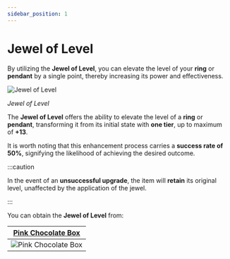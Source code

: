 ```yaml
---
sidebar_position: 1
---
```


# Jewel of Level

By utilizing the **Jewel of Level**, you can elevate the level of your **ring** or **pendant** by a single point, thereby increasing its power and effectiveness.

![Jewel of Level](/img/items/jewels/custom-orange.png)

_Jewel of Level_


The **Jewel of Level** offers the ability to elevate the level of a **ring** or **pendant**, transforming it from its initial state with **one tier**, up to maximum of **+13**.

It is worth noting that this enhancement process carries a **success rate of 50%**, signifying the likelihood of achieving the desired outcome.

:::caution

In the event of an **unsuccessful upgrade**, the item will **retain** its original level, unaffected by the application of the jewel.

:::

You can obtain the **Jewel of Level** from:

|   [Pink Chocolate Box](/items/item-bags/misc/pink-chocolate-box)   |
| :----------------------------------------------------------: |
| ![Pink Chocolate Box](/img/items/item-bags/pink-chocolate-box.png) |
